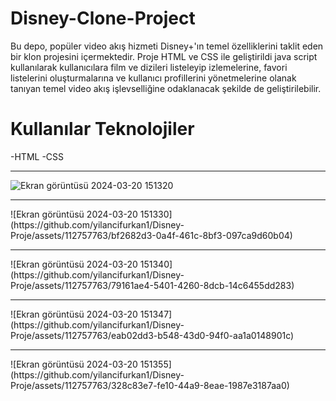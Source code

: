 # Disney-Clone-Project <br>
Bu depo, popüler video akış hizmeti Disney+'ın temel özelliklerini taklit eden bir klon projesini içermektedir. Proje HTML ve CSS ile geliştirildi java script kullanılarak kullanıcılara film ve dizileri listeleyip izlemelerine, favori listelerini oluşturmalarına ve kullanıcı profillerini yönetmelerine olanak tanıyan temel video akış işlevselliğine odaklanacak şekilde de geliştirilebilir.

# Kullanılar Teknolojiler
-HTML -CSS

<hr>

![Ekran görüntüsü 2024-03-20 151320](https://github.com/yilancifurkan1/Disney-Proje/assets/112757763/fe4d53ae-5e79-44bd-8754-724dfb3dba00)
<hr>
![Ekran görüntüsü 2024-03-20 151330](https://github.com/yilancifurkan1/Disney-Proje/assets/112757763/bf2682d3-0a4f-461c-8bf3-097ca9d60b04)
<hr>
![Ekran görüntüsü 2024-03-20 151340](https://github.com/yilancifurkan1/Disney-Proje/assets/112757763/79161ae4-5401-4260-8dcb-14c6455dd283)
<hr>
![Ekran görüntüsü 2024-03-20 151347](https://github.com/yilancifurkan1/Disney-Proje/assets/112757763/eab02dd3-b548-43d0-94f0-aa1a0148901c)
<hr>
![Ekran görüntüsü 2024-03-20 151355](https://github.com/yilancifurkan1/Disney-Proje/assets/112757763/328c83e7-fe10-44a9-8eae-1987e3187aa0)
